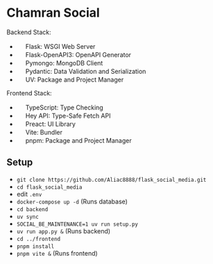 # Chamran Social

Backend Stack:

- <img src="https://cdn.jsdelivr.net/gh/devicons/devicon@latest/icons/flask/flask-original.svg" alt="" height="16px"> Flask: WSGI Web Server
- <img src="https://cdn.jsdelivr.net/gh/devicons/devicon@latest/icons/openapi/openapi-plain.svg" alt="" height="16px"> Flask-OpenAPI3: OpenAPI Generator
- <img src="https://cdn.jsdelivr.net/gh/devicons/devicon@latest/icons/mongodb/mongodb-original.svg" alt="" height="16px"> Pymongo: MongoDB Client
- <img src="https://docs.pydantic.dev/latest/favicon.png" alt="" height="16px"> Pydantic: Data Validation and Serialization
- <img src="https://docs.astral.sh/uv/assets/logo-letter.svg" alt="" height="16px"> UV: Package and Project Manager

Frontend Stack:

- <img src="https://cdn.jsdelivr.net/gh/devicons/devicon@latest/icons/typescript/typescript-original.svg" alt="" height="16px"> TypeScript: Type Checking
- <img src="https://heyapi.dev/images/logo-48w.png" alt="" height="16px"> Hey API: Type-Safe Fetch API
- <img src="https://preactjs.com/branding/symbol.svg" alt="" height="16px"> Preact: UI Library
- <img src="https://cdn.jsdelivr.net/gh/devicons/devicon@latest/icons/vitejs/vitejs-original.svg" alt="" height="16px"> Vite: Bundler
- <img src="https://cdn.jsdelivr.net/gh/devicons/devicon@latest/icons/pnpm/pnpm-original.svg" alt="" height="16px"> pnpm: Package and Project Manager

## Setup

- `git clone https://github.com/Aliac8888/flask_social_media.git`
- `cd flask_social_media`
- edit `.env`
- `docker-compose up -d` (Runs database)
- `cd backend`
- `uv sync`
- `SOCIAL_BE_MAINTENANCE=1 uv run setup.py`
- `uv run app.py &` (Runs backend)
- `cd ../frontend`
- `pnpm install`
- `pnpm vite &` (Runs frontend)
